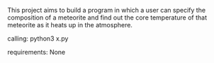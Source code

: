 
This project aims to build a program in which a user can specify the composition of a meteorite and find out the core
temperature of that meteorite as it heats up in the atmosphere.

calling:
python3 x.py

requirements:
None
